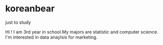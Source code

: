 # koreanbear
just to study

Hi !
I am 3rd year in school.My majors are statistic and computer science.
I'm interested in data anaylsis for marketing.

